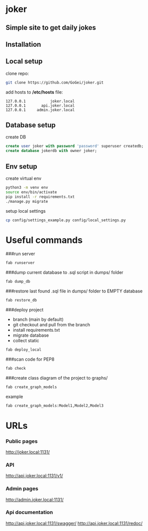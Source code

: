 # joker
## Simple site to get daily jokes

## Installation

## Local setup
clone repo: 
```bash
git clone https://github.com/GoGei/joker.git
```

add hosts to **/etc/hosts** file:
```
127.0.0.1           joker.local
127.0.0.1       api.joker.local
127.0.0.1     admin.joker.local
```

## Database setup
create DB
```sql
create user joker with password 'password' superuser createdb;
create database jokerdb with owner joker;
```

## Env setup
create virtual env
```bash
python3 -m venv env
source env/bin/activate
pip install -r requirements.txt
./manage.py migrate
``` 

setup local settings
```bash
cp config/settings_example.py config/local_settings.py
```

# Useful commands
###run server
```bash
fab runserver
```

###dump current database to .sql script in dumps/ folder
```bash
fab dump_db
```

###restore last found .sql file in dumps/ folder to EMPTY database
```bash
fab restore_db
```

###deploy project
- branch (main by default)
- git checkout and pull from the branch
- install requirements.txt
- migrate database
- collect static
```bash
fab deploy_local
```

###scan code for PEP8
```bash
fab check
```

###create class diagram of the project to graphs/
```bash
fab create_graph_models
```
example
```bash
fab create_graph_models:Model1,Model2,Model3
```

# URLs
### Public pages
 http://joker.local:1131/
### API
 http://api.joker.local:1131/v1/
### Admin pages
 http://admin.joker.local:1131/
### Api documentation
http://api.joker.local:1131/swagger/
http://api.joker.local:1131/redoc/